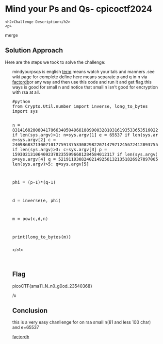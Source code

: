 
<!DOCTYPE html>
<html>

<body>
    <h1>Mind your Ps and Qs- cpicoctf2024</h1>

    <h2>Challenge Description</h2>
    <p> 

</p>
</p>
merge
    <h2>Solution Approach</h2>
    <p>Here are the steps we took to solve the challenge:</p>
    <ol>
  mindyourpsqs is english <a href="https://en.wikipedia.org/wiki/Mind_your_Ps_and_Qs">term</a>  means watch your tals and manners .see wiki page for complete define here means separate p and q in n via <a href="http://factordb.com/index.php?showid=1100000002524321038">factordb</a>or any way and then use this code and run it and get flag.this ways is good for small n and notice that small n isn't good for encryption with rsa at all.
<pre>
#python
from Crypto.Util.number import inverse, long_to_bytes
import sys

n = 831416828080417866340504968188990032810316193533653516022175784399720141076262857
if len(sys.argv)>1:
 n=sys.argv[1]
e = 65537
if len(sys.argv)>2:
 e=sys.argv[2]
c = 240986837130071017759137533082982207147971245672412893755780400885108149004760496
if len(sys.argv)>3:
 c=sys.argv[3]
p = 1593021310640923782355996681284584012117
if len(sys.argv)>4:
  p=sys.argv[4]
q = 521911930824021492581321351826927897005221
if len(sys.argv)>5:
 q=sys.argv[5]

 
phi = (p-1)*(q-1)

d = inverse(e, phi)

m = pow(c,d,n)

print(long_to_bytes(m))
</pre>
    
    </ol>
<br>
    <h2>Flag</h2>
    <p class="flag">picoCTF{sma11_N_n0_g0od_23540368}
</p>
/x
    <h2>Conclusion</h2>
    <p>this is a very   easy chanllenge for  on rsa small n(81 and less 100 char)  and e=65537</p>
</body>
</html>




<a href="http://factordb.com/index.php?showid=1100000002524321038">factordb</a>